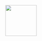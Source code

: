 <div id="header" align="center">
  <img src="https://giphy.com/embed/28GHfhGFWpFgsQB4wR" width="100"/>
</div>

